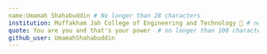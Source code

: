 ```yaml
---
name:Umamah Shahabuddin # No longer than 28 characters
institution: Muffakham Jah College of Engineering and Technology 🚩 # no longer than 58 characters
quote: You are you and that's your power  # no longer than 100 characters, avoid using quotes(") to guarantee the format remains the same.
github_user: UmamahShahabuddin
---
```

